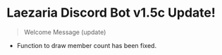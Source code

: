 # Laezaria Discord Bot **v1.5c** Update!

> Welcome Message (update)
+ Function to draw member count has been fixed.